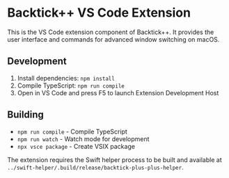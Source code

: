 # Backtick++ VS Code Extension

This is the VS Code extension component of Backtick++. It provides the user interface and commands for advanced window switching on macOS.

## Development

1. Install dependencies: `npm install`
2. Compile TypeScript: `npm run compile`
3. Open in VS Code and press F5 to launch Extension Development Host

## Building

- `npm run compile` - Compile TypeScript
- `npm run watch` - Watch mode for development
- `npx vsce package` - Create VSIX package

The extension requires the Swift helper process to be built and available at `../swift-helper/.build/release/backtick-plus-plus-helper`.
